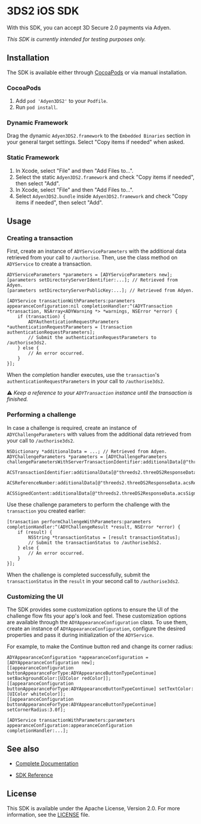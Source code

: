 # 3DS2 iOS SDK

With this SDK, you can accept 3D Secure 2.0 payments via Adyen.

_This SDK is currently intended for testing purposes only._

## Installation

The SDK is available either through [CocoaPods](http://cocoapods.org) or via manual installation.

### CocoaPods

1. Add `pod 'Adyen3DS2'` to your `Podfile`.
2. Run `pod install`.

### Dynamic Framework

Drag the dynamic `Adyen3DS2.framework` to the `Embedded Binaries` section in your general target settings. Select "Copy items if needed" when asked.

### Static Framework

1. In Xcode, select "File" and then "Add Files to...".
2. Select the static `Adyen3DS2.framework` and check "Copy items if needed", then select "Add".
3. In Xcode, select "File" and then "Add Files to...".
4. Select `Adyen3DS2.bundle` inside `Adyen3DS2.framework` and check "Copy items if needed", then select "Add".

## Usage

### Creating a transaction

First, create an instance of `ADYServiceParameters` with the additional data retrieved from your call to `/authorise`.
Then, use the class method on `ADYService` to create a transaction.
```objc
ADYServiceParameters *parameters = [ADYServiceParameters new];
[parameters setDirectoryServerIdentifier:...]; // Retrieved from Adyen.
[parameters setDirectoryServerPublicKey:...]; // Retrieved from Adyen.

[ADYService transactionWithParameters:parameters appearanceConfiguration:nil completionHandler:^(ADYTransaction *transaction, NSArray<ADYWarning *> *warnings, NSError *error) {
    if (transaction) {
        ADYAuthenticationRequestParameters *authenticationRequestParameters = [transaction authenticationRequestParameters];
        // Submit the authenticationRequestParameters to /authorise3ds2.
    } else {
        // An error occurred.
    }
}];
```

When the completion handler executes, use the `transaction`'s `authenticationRequestParameters` in your call to `/authorise3ds2`.

:warning: _Keep a reference to your `ADYTransaction` instance until the transaction is finished._

### Performing a challenge

In case a challenge is required, create an instance of `ADYChallengeParameters` with values from the additional data retrieved from your call to `/authorise3ds2`.

```objc
NSDictionary *additionalData = ...; // Retrieved from Adyen.
ADYChallengeParameters *parameters = [ADYChallengeParameters challengeParametersWithServerTransactionIdentifier:additionalData[@"threeds2.threeDS2ResponseData.threeDSServerTransID"]
                                                                                       ACSTransactionIdentifier:additionalData[@"threeds2.threeDS2ResponseData.acsTransID"]
                                                                                             ACSReferenceNumber:additionalData[@"threeds2.threeDS2ResponseData.acsReferenceNumber"]
                                                                                               ACSSignedContent:additionalData[@"threeds2.threeDS2ResponseData.acsSignedContent"]];
```

Use these challenge parameters to perform the challenge with the `transaction` you created earlier:
```objc
[transaction performChallengeWithParameters:parameters completionHandler:^(ADYChallengeResult *result, NSError *error) {
    if (result) {
        NSString *transactionStatus = [result transactionStatus];
        // Submit the transactionStatus to /authorise3ds2.
    } else {
        // An error occurred.
    }
}];
```

When the challenge is completed successfully, submit the `transactionStatus` in the `result` in your second call to `/authorise3ds2`.

### Customizing the UI

The SDK provides some customization options to ensure the UI of the challenge flow fits your app's look and feel. These customization options are available through the `ADYAppearanceConfiguration` class. To use them, create an instance of `ADYAppearanceConfiguration`, configure the desired properties and pass it during initialization of the `ADYService`.

For example, to make the Continue button red and change its corner radius:
```objc
ADYAppearanceConfiguration *appearanceConfiguration = [ADYAppearanceConfiguration new];
[[appearanceConfiguration buttonAppearanceForType:ADYAppearanceButtonTypeContinue] setBackgroundColor:[UIColor redColor]];
[[appearanceConfiguration buttonAppearanceForType:ADYAppearanceButtonTypeContinue] setTextColor:[UIColor whiteColor]];
[[appearanceConfiguration buttonAppearanceForType:ADYAppearanceButtonTypeContinue] setCornerRadius:3.0f];

[ADYService transactionWithParameters:parameters appearanceConfiguration:appearanceConfiguration completionHandler:...];
```

## See also

 * [Complete Documentation](https://docs.adyen.com/developers/risk-management/3d-secure-2-0/ios-sdk-integration)

 * [SDK Reference](https://adyen.github.io/adyen-3ds2-ios/Docs/index.html)

## License

This SDK is available under the Apache License, Version 2.0. For more information, see the [LICENSE](https://github.com/Adyen/adyen-3ds2-ios/blob/master/LICENSE) file.
